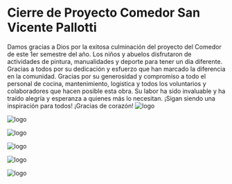 # Cierre de Proyecto Comedor San Vicente Pallotti
Damos gracias a Dios por la exitosa culminación del proyecto del Comedor de este 1er semestre del año.
Los niños y abuelos disfrutaron de actividades de pintura, manualidades y deporte para tener un dia diferente.
Gracias a todos por su dedicación y esfuerzo que han marcado la diferencia en la comunidad. Gracias por su generosidad y compromiso a todo el personal de cocina, mantenimiento, logistica y todos los voluntarios y colaboradores que hacen posible esta obra.
Su labor ha sido invaluable y ha traído alegría y esperanza a quienes más lo necesitan.
¡Sigan siendo una inspiración para todos!
¡Gracias de corazón!
![logo](https://fundacionsanvicentepallotti.github.io/images/cierrede-proyecto-oo2.jpg)

![logo](https://fundacionsanvicentepallotti.github.io/images/cierrede-proyecto-oo3.jpg)

![logo](https://fundacionsanvicentepallotti.github.io/images/cierrede-proyecto-oo4.jpg)

![logo](https://fundacionsanvicentepallotti.github.io/images/cierrede-proyecto-oo4.jpg)

![logo](https://fundacionsanvicentepallotti.github.io/images/cierrede-proyecto-oo6.jpg)

![logo](https://fundacionsanvicentepallotti.github.io/images/cierrede-proyecto-oo5.jpg)



